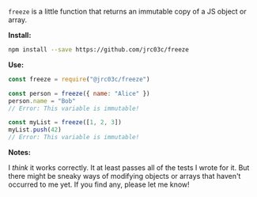`freeze` is a little function that returns an immutable copy of a JS object or array.

**Install:**

```bash
npm install --save https://github.com/jrc03c/freeze
```

**Use:**

```js
const freeze = require("@jrc03c/freeze")

const person = freeze({ name: "Alice" })
person.name = "Bob"
// Error: This variable is immutable!

const myList = freeze([1, 2, 3])
myList.push(42)
// Error: This variable is immutable!
```

**Notes:**

I _think_ it works correctly. It at least passes all of the tests I wrote for it. But there might be sneaky ways of modifying objects or arrays that haven't occurred to me yet. If you find any, please let me know!
